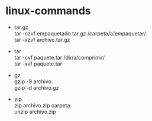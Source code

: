 # linux-commands

- tar.gz  
  tar -czvf empaquetado.tar.gz /carpeta/a/empaquetar/   
  tar -xzvf archivo.tar.gz   
 
- tar  
  tar -cvf paquete.tar /dir/a/comprimir/  
  tar -xvf paquete.tar   
  
- gz  
  gzip -9 archivo  
  gzip -d archivo.gz    
  
- zip  
  zip archivo.zip carpeta   
  unzip archivo.zip  
